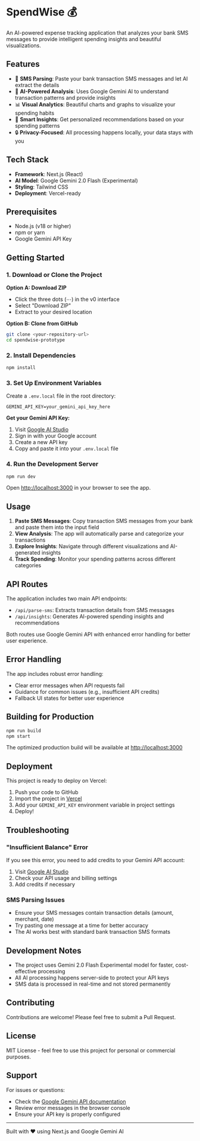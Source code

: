 # SpendWise 💰

An AI-powered expense tracking application that analyzes your bank SMS messages to provide intelligent spending insights and beautiful visualizations.

## Features

- 📱 **SMS Parsing**: Paste your bank transaction SMS messages and let AI extract the details
- 🤖 **AI-Powered Analysis**: Uses Google Gemini AI to understand transaction patterns and provide insights
- 📊 **Visual Analytics**: Beautiful charts and graphs to visualize your spending habits
- 🎯 **Smart Insights**: Get personalized recommendations based on your spending patterns
- 🔒 **Privacy-Focused**: All processing happens locally, your data stays with you

## Tech Stack

- **Framework**: Next.js (React)
- **AI Model**: Google Gemini 2.0 Flash (Experimental)
- **Styling**: Tailwind CSS
- **Deployment**: Vercel-ready

## Prerequisites

- Node.js (v18 or higher)
- npm or yarn
- Google Gemini API Key

## Getting Started

### 1. Download or Clone the Project

**Option A: Download ZIP**
- Click the three dots (⋯) in the v0 interface
- Select "Download ZIP"
- Extract to your desired location

**Option B: Clone from GitHub**
```bash
git clone <your-repository-url>
cd spendwise-prototype
```

### 2. Install Dependencies

```bash
npm install
```

### 3. Set Up Environment Variables

Create a `.env.local` file in the root directory:

```env
GEMINI_API_KEY=your_gemini_api_key_here
```

**Get your Gemini API Key:**
1. Visit [Google AI Studio](https://aistudio.google.com/app/apikey)
2. Sign in with your Google account
3. Create a new API key
4. Copy and paste it into your `.env.local` file

### 4. Run the Development Server

```bash
npm run dev
```

Open [http://localhost:3000](http://localhost:3000) in your browser to see the app.

## Usage

1. **Paste SMS Messages**: Copy transaction SMS messages from your bank and paste them into the input field
2. **View Analysis**: The app will automatically parse and categorize your transactions
3. **Explore Insights**: Navigate through different visualizations and AI-generated insights
4. **Track Spending**: Monitor your spending patterns across different categories

## API Routes

The application includes two main API endpoints:

- `/api/parse-sms`: Extracts transaction details from SMS messages
- `/api/insights`: Generates AI-powered spending insights and recommendations

Both routes use Google Gemini API with enhanced error handling for better user experience.

## Error Handling

The app includes robust error handling:
- Clear error messages when API requests fail
- Guidance for common issues (e.g., insufficient API credits)
- Fallback UI states for better user experience

## Building for Production

```bash
npm run build
npm start
```

The optimized production build will be available at [http://localhost:3000](http://localhost:3000)

## Deployment

This project is ready to deploy on Vercel:

1. Push your code to GitHub
2. Import the project in [Vercel](https://vercel.com)
3. Add your `GEMINI_API_KEY` environment variable in project settings
4. Deploy!

## Troubleshooting

### "Insufficient Balance" Error
If you see this error, you need to add credits to your Gemini API account:
1. Visit [Google AI Studio](https://aistudio.google.com)
2. Check your API usage and billing settings
3. Add credits if necessary

### SMS Parsing Issues
- Ensure your SMS messages contain transaction details (amount, merchant, date)
- Try pasting one message at a time for better accuracy
- The AI works best with standard bank transaction SMS formats

## Development Notes

- The project uses Gemini 2.0 Flash Experimental model for faster, cost-effective processing
- All AI processing happens server-side to protect your API keys
- SMS data is processed in real-time and not stored permanently

## Contributing

Contributions are welcome! Please feel free to submit a Pull Request.

## License

MIT License - feel free to use this project for personal or commercial purposes.

## Support

For issues or questions:
- Check the [Google Gemini API documentation](https://ai.google.dev/docs)
- Review error messages in the browser console
- Ensure your API key is properly configured

---

Built with ❤️ using Next.js and Google Gemini AI
